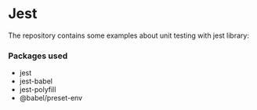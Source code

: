 # Jest

The repository contains some examples about unit testing with jest library:

### Packages used

- jest
- jest-babel
- jest-polyfill
- @babel/preset-env